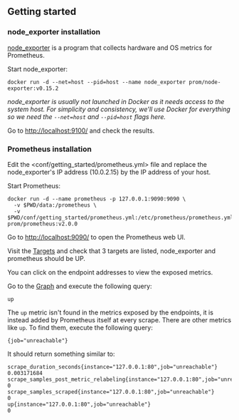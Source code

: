 ## Getting started

### node_exporter installation

[node_exporter](https://github.com/prometheus/node_exporter) is a program
that collects hardware and OS metrics for Prometheus.

Start node_exporter:

```
docker run -d --net=host --pid=host --name node_exporter prom/node-exporter:v0.15.2
```

*node_exporter is usually not launched in Docker as it needs access to the
system host. For simplicity and consistency, we'll use Docker for everything so
we need the `--net=host` and `--pid=host` flags here.*

Go to <http://localhost:9100/> and check the results.


### Prometheus installation

Edit the <conf/getting_started/prometheus.yml> file and replace the node_exporter's IP
address (10.0.2.15) by the IP address of your host.

Start Prometheus:

```
docker run -d --name prometheus -p 127.0.0.1:9090:9090 \
  -v $PWD/data:/prometheus \
  -v $PWD/conf/getting_started/prometheus.yml:/etc/prometheus/prometheus.yml  prom/prometheus:v2.0.0
```

Go to <http://localhost:9090/> to open the Prometheus web UI.

Visit the [Targets](http://localhost:9090/targets) and check that 3 targets are listed, node_exporter and prometheus should be UP.

You can click on the endpoint addresses to view the exposed metrics.

Go to the [Graph](http://localhost:9090/graph) and execute the following query:

```
up
```

The `up` metric isn't found in the metrics exposed by the endpoints, it is
instead added by Prometheus itself at every scrape. There are other metrics
like `up`. To find them, execute the following query:

```
{job="unreachable"}
```

It should return something similar to:

```
scrape_duration_seconds{instance="127.0.0.1:80",job="unreachable"}                0.003171684
scrape_samples_post_metric_relabeling{instance="127.0.0.1:80",job="unreachable"}  0
scrape_samples_scraped{instance="127.0.0.1:80",job="unreachable"}                 0
up{instance="127.0.0.1:80",job="unreachable"}                                     0
```

